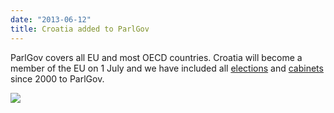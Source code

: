 ```yaml
---
date: "2013-06-12"
title: Croatia added to ParlGov
---
```


ParlGov covers all EU and most OECD countries. Croatia will become a member of the EU on 1 July
and we have included all [elections](/data/hrv/election-parliament/) and [cabinets](/data/hrv/cabinet-party/) since 2000 to ParlGov.

![](/images/parliament-sweden.jpg)
